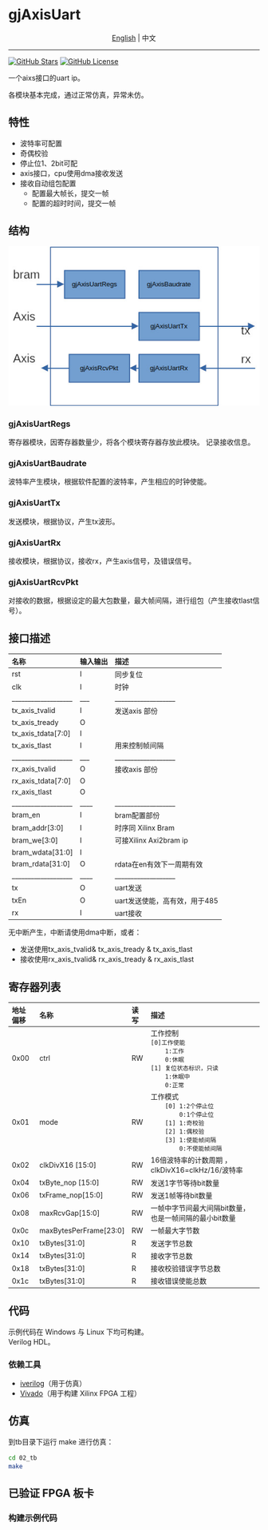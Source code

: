 # gjAxisUart

<p align="center">
    <a href="./README.md">English</a> |
    中文
</p>

---

[![GitHub Stars](https://img.shields.io/github/stars/kejie1208/Plugcat.svg?style=social)](https://github.com/kejie1208/gjAxisUart/stargazers)
[![GitHub License](https://img.shields.io/github/license/SuperSodaSea/Plugcat)](https://github.com/kejie1208/gjAxisUart/blob/main/LICENSE)

一个aixs接口的uart ip。

各模块基本完成，通过正常仿真，异常未仿。


<link rel="stylesheet" type="text/css" href="mkAutoNumber.css" />

## 特性

- 波特率可配置
- 奇偶校验
- 停止位1、2bit可配
- axis接口，cpu使用dma接收发送
- 接收自动组包配置
  - 配置最大帧长，提交一帧
  - 配置的超时时间，提交一帧

## 结构

![gjUartBlock](./00_doc/gjUartBlock.jpg)

### gjAxisUartRegs
寄存器模块，因寄存器数量少，将各个模块寄存器存放此模块。
记录接收信息。

### gjAxisUartBaudrate
波特率产生模块，根据软件配置的波特率，产生相应的时钟使能。

### gjAxisUartTx
发送模块，根据协议，产生tx波形。
### gjAxisUartRx
接收模块，根据协议，接收rx，产生axis信号，及错误信号。

### gjAxisUartRcvPkt
对接收的数据，根据设定的最大包数量，最大帧间隔，进行组包（产生接收tlast信号）。

## 接口描述


| 名称               | 输入输出 | 描述                              |
|:---------         |:-----     | :----------------------------------- |
| rst               | I  | 同步复位                           |
| clk               | I  | 时钟                               |
|___________________|___|___________________|
| tx_axis_tvalid    | I  | 发送axis  部份                    |
| tx_axis_tready    | O  |                                  |
| tx_axis_tdata[7:0]| I  |                                  |
| tx_axis_tlast     | I  | 用来控制帧间隔      |
|___________________|___|___________________|
| rx_axis_tvalid    | O  | 接收axis  部份                    |
| rx_axis_tdata[7:0]| O  |                                  |
| rx_axis_tlast     | O  |                                  |
|___________________|____|___________________|
| bram_en           | I  | bram配置部份                       |
| bram_addr[3:0]    | I  | 时序同 Xilinx Bram                 |
| bram_we[3:0]      | I  | 可接Xilinx Axi2bram ip               |
| bram_wdata[31:0]  | I  |                                  |
| bram_rdata[31:0]  | O  | rdata在en有效下一周期有效           |
|___________________|____|___________________|
| tx                | O  | uart发送                          |
| txEn              | O  | uart发送使能，高有效，用于485        |
| rx                | I  | uart接收                          |

无中断产生，中断请使用dma中断，或者：
  - 发送使用tx_axis_tvalid& tx_axis_tready & tx_axis_tlast
  - 接收使用rx_axis_tvalid& rx_axis_tready & rx_axis_tlast

## 寄存器列表

| 地址偏移| 名称 | 读写| 描述                              |
|:------ |:-----    |:--- | :----------------------------------- |
| 0x00   |ctrl |RW   |工作控制<br>`[0]工作使能`<br>`    1:工作`<br> `    0:休眠`<br>`[1] 复位状态标识，只读`<br>`    1:休眠中`<br> `    0:正常`             |
| 0x01   |mode      |RW   | 工作模式  <br> `    [0] 1:2个停止位`<br> `        0:1个停止位`<br>`    [1] 1:奇校验`<br>  `    [2] 1:偶校验`<br>`    [3] 1:使能帧间隔`<br> `        0:不使能帧间隔`                  |
| 0x02   | clkDivX16  [15:0] |RW | 16倍波特率的计数周期 ，clkDivX16=clkHz/16/波特率            |
| 0x04   | txByte_nop [15:0] |RW | 发送1字节等待bit数量                           |
| 0x06   | txFrame_nop[15:0] |RW | 发送1帧等待bit数量                           |
| 0x08   | maxRcvGap[15:0] |RW | 一帧中字节间最大间隔bit数量，也是一帧间隔的最小bit数量            |
| 0x0c   | maxBytesPerFrame[23:0] |RW | 一帧最大字节数            |
| 0x10   | txBytes[31:0] |R | 发送字节总数            |
| 0x14   | txBytes[31:0] |R | 接收字节总数            |
| 0x18   | txBytes[31:0] |R | 接收校验错误字节总数            |
| 0x1c   | txBytes[31:0] |R | 接收错误使能总数            |

## 代码

示例代码在 Windows 与 Linux 下均可构建。<br>
Verilog HDL。

### 依赖工具

- [iverilog](https://bleyer.org/icarus/)（用于仿真）
- [Vivado](https://www.amd.com/en/products/software/adaptive-socs-and-fpgas/vivado.html)（用于构建 Xilinx FPGA 工程）

## 仿真

到tb目录下运行 make 进行仿真：
```bash
cd 02_tb
make
```

## 已验证 FPGA 板卡


### 构建示例代码



```bash

```


